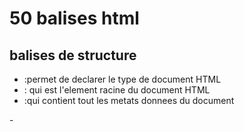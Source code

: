 # 50 balises html     

## balises de structure
- <!DOCTYPE>:permet de declarer le type de document HTML
- <html>: qui est l'element racine du document HTML
- <head>:qui contient tout les metats donnees du document
-<title>::qui specifie le titre du document
-<body>:contient le contenu du document
## balises de titre
- <h1>: qui donne le titre de niveau1
- <h2>: pour le titre de niveau 2
- <h3>: pour le titre de niveau 3
- <h4>: pour le titre de niveau 4
- <h5>:pour le titre de niveau 5
- <h6>: pour le titre de niveau 6
## balises de texte
- <p>: pour les paragraphes
- <span>:pour aller a la ligne
- <strong>: pour mettre un texte en gras
- <em>: mettre un texte en italique
- <u>: pour souligner un texte
- <s>: pour barrer un texte
## balises de liste
- <ul>: utiliser pour les listes non ordonnees 
- <ol>: pour les listes ordonnees
- <li>: permet d'enumere les elements de liste
## balise de lien
- <a>: pour les liens hypertextes
## balises d'image
- <img>: permet de mettre des images sur une page ou un site web
## balises de contenu
- <br>:permet un saut de ligne
- <hr>: permet d'ecrire en ligne horizontale
- <div>: permet de mettre en element de generique des elements
## balises de metadonnees
- <meta>: utiliser pour les metadonnees
- <base>: qui est une URL de base pour les lies relatifs
## balises de script
- <script>: utiliser pour lier le java script au html
## balises de style
- <link>: permet de lier le css a la page html
- <style>: permet d'ecrire directement le css dans le html
## balises de tableau
- <table>: utilise pour inclure les tableaux
- <tr>: utilise pour faire des lignes de tableau
- <td>: utilise pour faire des cellules de tableau
- <th>: utilise pour mettre l'entete du tableau
## balises de media
- <audio>: puor mettre un audio sur un site ou une page web
- <video>: pour mettre une video sur un site ou une page web
- <source>:pour mettre les soueces de media
## balises de semantique
- <hearder>: utiliser pour les entetes de section
- <footer>: pour les pieds de page de section
- <nav>:pour naviger 
- <main>:utilise pour les contenus pincipaux
- <section>: pour sectionner les contenus
- <aside>:utilise pour les contenus secondaires
- <article>:utiilise pour metre les articles de contenu
## balises de fformulaire
- <form>: utilise pour les formulaires
- <input>: utilise pour les champs de saisie
- <textarea>: qui procure une zone de saisie
- <select>: utilise pour les listes deroulantes
- <option>: qui procure plusiers options de listes deroulantes
- <button>: utilise pour mettre de boutons
